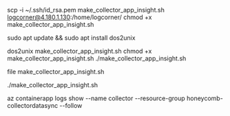 
scp -i ~/.ssh/id_rsa.pem make_collector_app_insight.sh logcorner@4.180.1.130:/home/logcorner/
chmod +x make_collector_app_insight.sh

sudo apt update && sudo apt install dos2unix


dos2unix make_collector_app_insight.sh
chmod +x make_collector_app_insight.sh
./make_collector_app_insight.sh


file make_collector_app_insight.sh


./make_collector_app_insight.sh


az containerapp logs show  --name collector  --resource-group honeycomb-collectordatasync --follow
